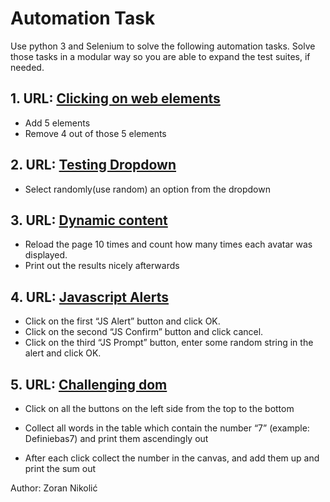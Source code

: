 # Automation Task 

Use python 3 and Selenium to solve the following automation tasks. Solve those tasks in a
modular way so you are able to expand the test suites, if needed.

## 1. URL: [Clicking on web elements](https://the-internet.herokuapp.com/add_remove_elements/)
- Add 5 elements
- Remove 4 out of those 5 elements

## 2. URL: [Testing Dropdown](https://the-internet.herokuapp.com/dropdown)
- Select randomly(use random) an option from the dropdown

## 3. URL: [Dynamic content](https://the-internet.herokuapp.com/dynamic_content)
- Reload the page 10 times and count how many times each avatar was displayed.
- Print out the results nicely afterwards

## 4. URL: [Javascript Alerts](https://the-internet.herokuapp.com/javascript_alerts)
- Click on the first “JS Alert” button and click OK.
- Click on the second “JS Confirm” button and click cancel.
- Click on the third “JS Prompt” button, enter some random string in the alert and click OK.

## 5. URL: [Challenging dom](https://the-internet.herokuapp.com/challenging_dom)
- Click on all the buttons on the left side from the top to the bottom
- Collect all words in the table which contain the number “7” (example: Definiebas7) and
print them ascendingly out

- After each click collect the number in the canvas, and add them up and print the sum
out

Author: Zoran Nikolić
